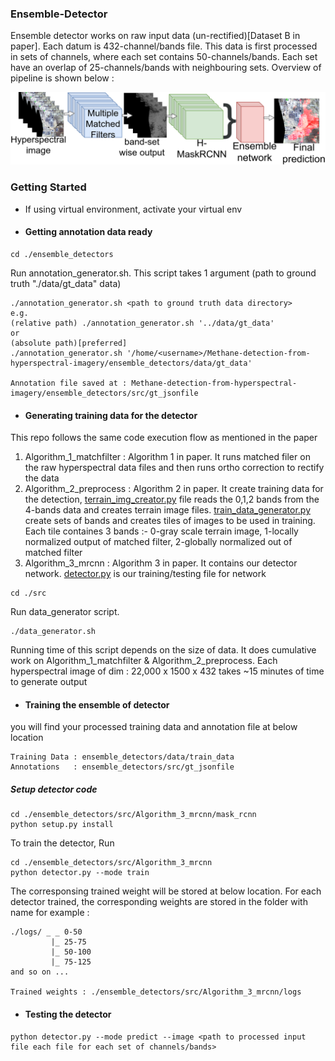 ### Ensemble-Detector
Ensemble detector works on raw input data (un-rectified)[Dataset B in paper]. Each datum is 432-channel/bands file. This data is first processed in sets of channels, where each set contains 50-channels/bands. Each set have an overlap of 25-channels/bands with neighbouring sets. Overview of pipeline is shown below :

<img src="./.readme_files/method_overview.png" width="600">

### Getting Started
- If using virtual environment, activate your virtual env
- #### Getting annotation data ready
```
cd ./ensemble_detectors
```
 
 Run annotation_generator.sh. This script takes 1 argument (path to ground truth "./data/gt_data" data)
 
 ```
 ./annotation_generator.sh <path to ground truth data directory>
 e.g.
 (relative path) ./annotation_generator.sh '../data/gt_data'
 or
 (absolute path)[preferred]
 ./annotation_generator.sh '/home/<username>/Methane-detection-from-hyperspectral-imagery/ensemble_detectors/data/gt_data'
 
 Annotation file saved at : Methane-detection-from-hyperspectral-imagery/ensemble_detectors/src/gt_jsonfile
 ```

- #### Generating  training data for the detector
This repo follows the same code execution flow as mentioned in the paper
1. Algorithm_1_matchfilter : Algorithm 1 in paper. It runs matched filer on the raw hyperspectral data files and then runs ortho correction to rectify the data
2. Algorithm_2_preprocess : Algorithm 2 in paper. It create training data for the detection, [terrain_img_creator.py](https://github.com/satish1901/Methane-detection-from-hyperspectral-imagery/blob/master/ensemble_detectors/src/Algorithm_2_preprocess/terrain_img_creator.py) file reads the 0,1,2 bands from the 4-bands data and creates terrain image files. [train_data_generator.py](https://github.com/satish1901/Methane-detection-from-hyperspectral-imagery/blob/master/ensemble_detectors/src/Algorithm_2_preprocess/train_data_generator.py) create sets of bands and creates tiles of images to be used in training. Each tile containes 3 bands :- 0-gray scale terrain image, 1-locally normalized output of matched filter, 2-globally normalized out of matched filter
3. Algorithm_3_mrcnn : Algorithm 3 in paper. It contains our detector network. [detector.py](https://github.com/satish1901/Methane-detection-from-hyperspectral-imagery/blob/master/ensemble_detectors/src/Algorithm_3_mrcnn/detector.py) is our training/testing file for network

```
cd ./src
```
Run data_generator script.
```
./data_generator.sh
```
Running time of this script depends on the size of data. It does cumulative work on Algorithm_1_matchfilter & Algorithm_2_preprocess.
Each hyperspectral image of dim : 22,000 x 1500 x 432 takes ~15 minutes of time to generate output

- #### Training the ensemble of detector
you will find your processed training data and annotation file at below location
```
Training Data : ensemble_detectors/data/train_data
Annotations   : ensemble_detectors/src/gt_jsonfile
```
##### Setup detector code
```
cd ./ensemble_detectors/src/Algorithm_3_mrcnn/mask_rcnn
python setup.py install
```
To train the detector, Run
```
cd ./ensemble_detectors/src/Algorithm_3_mrcnn
python detector.py --mode train
```
The corresponsing trained weight will be stored at below location. For each detector trained, the corresponding weights are stored in the folder with name
for example :
```
./logs/ _ _ 0-50
         |_ 25-75
         |_ 50-100
         |_ 75-125 
and so on ...

Trained weights : ./ensemble_detectors/src/Algorithm_3_mrcnn/logs
```
- #### Testing the detector
```
python detector.py --mode predict --image <path to processed input file each file for each set of channels/bands>
```




